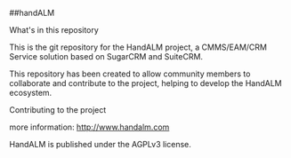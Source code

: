 ##handALM

What's in this repository

This is the git repository for the HandALM project, a CMMS/EAM/CRM Service solution based on SugarCRM and SuiteCRM.

This repository has been created to allow community members to collaborate and contribute to the project, helping to develop the HandALM ecosystem.

Contributing to the project

more information: http://www.handalm.com

HandALM is published under the AGPLv3 license.